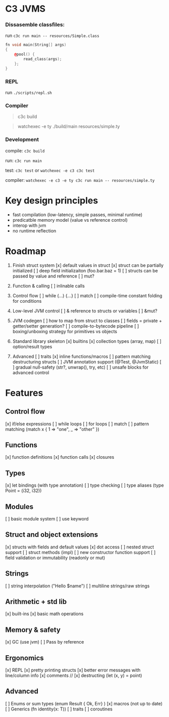 # C3 JVMS

### Dissasemble classfiles:
run `c3c run main -- resources/Simple.class`

```cpp
fn void main(String[] args)
{
    @pool() {
        read_class(args);
    };
}
```

### REPL
run `./scripts/repl.sh`

### Compiler
> c3c build

> watchexec -e ty ./build/main resources/simple.ty

### Development
compile: `c3c build`

run: `c3c run main`

test: `c3c test` or `watchexec -e c3 c3c test`

compiler: `watchexec -e c3 -e ty c3c run main -- resources/simple.ty`

# Key design principles
- fast compilation (low-latency, simple passes, minimal runtime)
- predicatble memory model (value vs reference control)
- interop with jvm
- no runtime reflection

# Roadmap
1. Finish struct system
    [x] default values in struct
    [x] struct can be partially initialized
    [ ] deep field initializaiton (foo.bar.baz = 1)
    [ ] structs can be passed by value and reference
    [ ] mut?

2. Function & calling
    [ ] inlinable calls

3. Control flow
    [ ] while (...) {...}
    [ ] match
    [ ] compile-time constant folding for conditions

4. Low-level JVM control
    [ ] & reference to structs or variables
    [ ] &mut?

5. JVM codegen
    [ ] how to map from struct to classes
    [ ] fields = private + getter/setter generation?
    [ ] compile-to-bytecode pipeline
    [ ] boxing/unboxing strategy for primitives vs objects

6. Standard library skeleton
    [x] builtins
    [x] collection types (array, map)
    [ ] option/result types

7. Advanced
    [ ] traits
    [x] inline functions/macros
    [ ] pattern matching destructuring structs
    [ ] JVM annotation support (@Test, @JvmStatic) 
    [ ] gradual null-safety (str?, unwrap(), try, etc)
    [ ] unsafe blocks for advanced control

# Features
## Control flow
[x] if/else expressions
[ ] while loops
[ ] for loops
[ ] match
[ ] pattern matching (match x { 1 => "one", _ => "other" })

## Functions
[x] function definitions
[x] function calls
[x] closures

## Types
[x] let bindings (with type annotation)
[ ] type checking
[ ] type aliases (type Point = (i32, i32))

## Modules
[ ] basic module system
[ ] use keyword

## Struct and object extensions
[x] structs with fields and default values
[x] dot access
[ ] nested struct support
[ ] struct methods (impl)
[ ] new constructor function support
[ ] field validation or immutability (readonly or mut)

## Strings
[ ] string interpolation ("Hello $name")
[ ] multiline strings/raw strings

## Arithmetic + std lib
[x] built-ins
[x] basic math operations

## Memory & safety
[x] GC (use jvm)
[ ] Pass by reference

## Ergonomics
[x] REPL
[x] pretty printing structs
[x] better error messages with line/column info
[x] comments //
[x] destructing (let (x, y) = point)

## Advanced
[ ] Enums or sum types (enum Result { Ok, Err} )
[x] macros (not up to date)
[ ] Generics (fn identity<T>(x: T))
[ ] traits
[ ] coroutines

